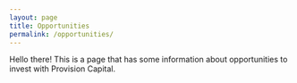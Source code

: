 ```yaml
---
layout: page
title: Opportunities
permalink: /opportunities/
---
```


Hello there! This is a page that has some information about opportunities to invest with Provision Capital.

